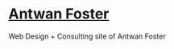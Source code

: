 [Antwan Foster](http://antwanfoster.com)
============

Web Design + Consulting site of Antwan Foster